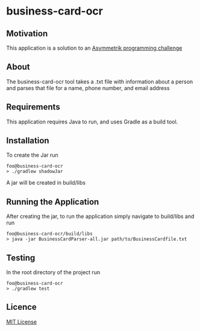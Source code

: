 # business-card-ocr

## Motivation
This application is a solution to an [Asymmetrik programming challenge](http://asymmetrik.com/programming-challenges/) 

## About 
The business-card-ocr tool takes a .txt file with information about a person and parses that file for a name, phone number, and email address

## Requirements
This application requires Java to run, and uses Gradle as a build tool.

## Installation
To create the Jar run
```console
foo@business-card-ocr
> ./gradlew shadowJar
```
A jar will be created in build/libs

## Running the Application
After creating the jar, to run the application simply navigate to build/libs and run
```console
foo@business-card-ocr/build/libs
> java -jar BusinessCardParser-all.jar path/to/BusinessCardfile.txt
```

## Testing
In the root directory of the project run
```console
foo@business-card-ocr
> ./gradlew test
```
## Licence
[MIT License](https://github.com/NeradaXsinZ/business-card-ocr/blob/master/LICENSE)
